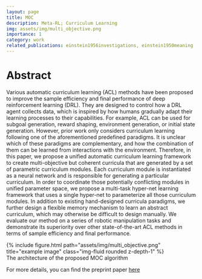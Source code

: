 ```yaml
---
layout: page
title: MOC
description: Meta-RL; Curriculum Learning
img: assets/img/multi_objective.png
importance: 1
category: work
related_publications: einstein1956investigations, einstein1950meaning
---
```


# Abstract
Various automatic curriculum learning (ACL) methods have been proposed to improve the sample efficiency and final performance of deep reinforcement learning (DRL). They are designed to control how a DRL agent collects data, which is inspired by how humans gradually adapt their learning processes to their capabilities. For example, ACL can be used for subgoal generation, reward shaping, environment generation, or initial state generation. However, prior work only considers curriculum learning following one of the aforementioned predefined paradigms. It is unclear which of these paradigms are complementary, and how the combination of them can be learned from interactions with the environment. Therefore, in this paper, we propose a unified automatic curriculum learning framework to create multi-objective but coherent curricula that are generated by a set of parametric curriculum modules. Each curriculum module is instantiated as a neural network and is responsible for generating a particular curriculum. In order to coordinate those potentially conflicting modules in unified parameter space, we propose a multi-task hyper-net learning framework that uses a single hyper-net to parameterize all those curriculum modules. In addition to existing hand-designed curricula paradigms, we further design a flexible memory mechanism to learn an abstract curriculum, which may otherwise be difficult to design manually. We evaluate our method on a series of robotic manipulation tasks and demonstrate its superiority over other state-of-the-art ACL methods in terms of sample efficiency and final performance.


<div class="row">
    <div class="col-sm mt-3 mt-md-0">
        {% include figure.html path="assets/img/multi_objective.png" title="example image" class="img-fluid rounded z-depth-1" %}
    </div>
</div>
<div class="caption">
    The architecture of the proposed MOC algorithm
</div>

For more details, you can find the preprint paper [here](https://arxiv.org/abs/2110.03032)
